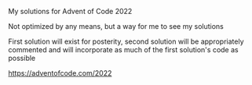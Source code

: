 My solutions for Advent of Code 2022

Not optimized by any means, but a way for me to see my solutions

First solution will exist for posterity, second solution will be appropriately commented and will incorporate as much of the first solution's code as possible

https://adventofcode.com/2022
